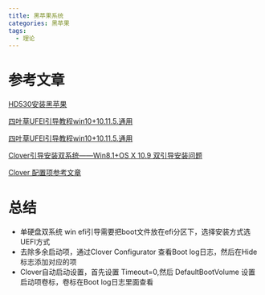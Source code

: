 ```yaml
---
title: 黑苹果系统
categories: 黑苹果
tags:
  - 理论
---
```


# 参考文章

[HD530安装黑苹果](https://www.jianshu.com/p/a1051317eb62)

[四叶草UFEI引导教程win10+10.11.5.通用](http://bbs.pcbeta.com/viewthread-1693057-1-13.html)

[四叶草UFEI引导教程win10+10.11.5.通用](http://bbs.pcbeta.com/viewthread-1693057-1-13.html)

[Clover引导安装双系统——Win8.1+OS X 10.9 双引导安装问题](http://www.memacx.com/thread-5778-1-1.html)

[Clover 配置项参考文章](https://www.jianshu.com/p/b156b0177a24)
# 总结

- 单硬盘双系统 win efi引导需要把boot文件放在efi分区下，选择安装方式选UEFI方式
- 去除多余启动项，通过Clover Configurator 查看Boot log日志，然后在Hide标志添加对应的项
- Clover自动启动设置，首先设置 Timeout=0,然后 DefaultBootVolume 设置启动项卷标，卷标在Boot log日志里面查看